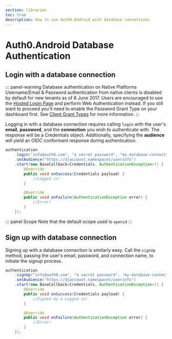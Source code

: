 ```yaml
---
section: libraries
toc: true
description: How to use Auth0.Android with database connections
---
```

# Auth0.Android Database Authentication

## Login with a database connection

::: panel-warning Database authentication on Native Platforms
Username/Email & Password authentication from native clients is disabled by default for new tenants as of 8 June 2017. Users are encouraged to use the [Hosted Login Page](/hosted-pages/login) and perform Web Authentication instead. If you still want to proceed you'll need to enable the Password Grant Type on your dashboard first. See [Client Grant Types](/clients/client-grant-types) for more information.
:::

Logging in with a database connection requires calling `login` with the user's **email**, **password**, and the **connection** you wish to authenticate with. The response will be a Credentials object. Additionally, specifying the **audience** will yield an OIDC conformant response during authentication.

```java
authentication
    .login("info@auth0.com", "a secret password", "my-database-connection")
    .setAudience("https://${account.namespace}/userinfo")
    .start(new BaseCallback<Credentials, AuthenticationException>() {
        @Override
        public void onSuccess(Credentials payload) {
            //Logged in!
        }

        @Override
        public void onFailure(AuthenticationException error) {
            //Error!
        }
    });
```

::: panel Scope
Note that the default scope used is `openid`
:::

## Sign up with database connection

Signing up with a database connection is similarly easy. Call the `signUp` method, passing the user's email, password, and connection name, to initiate the signup process.

```java
authentication
    .signUp("info@auth0.com", "a secret password", "my-database-connection")
    .setAudience("https://${account.namespace}/userinfo")
    .start(new BaseCallback<Credentials, AuthenticationException>() {
        @Override
        public void onSuccess(Credentials payload) {
            //Signed Up & Logged in!
        }

        @Override
        public void onFailure(AuthenticationException error) {
            //Error!
        }
    });
```